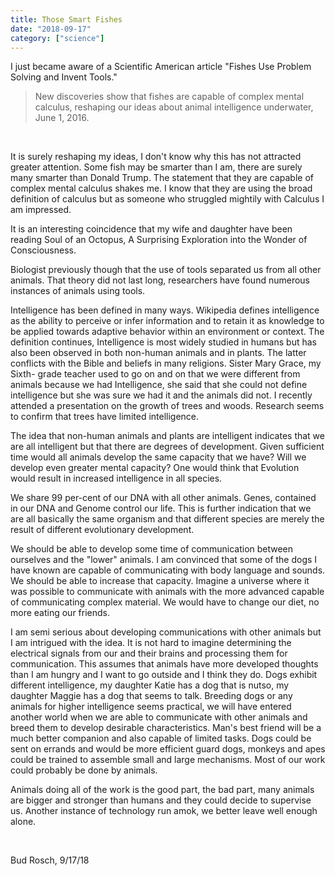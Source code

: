 ```yaml
---
title: Those Smart Fishes
date: "2018-09-17"
category: ["science"]
---
```


I just became aware of a Scientific American article "Fishes Use Problem Solving and Invent Tools."

>New discoveries show that fishes are capable of complex mental calculus, reshaping our ideas about animal
>intelligence underwater, June 1, 2016.

<br/>  

It is surely reshaping my ideas, I don't know why this has not
attracted greater attention.  Some fish may be smarter than I am, there are surely many smarter than
Donald Trump.  The statement that they are capable of complex mental calculus shakes me.  I know that they
are using the broad definition of calculus but as someone who struggled mightily with Calculus I am
impressed.

It is an interesting coincidence that my wife and daughter have been reading Soul of an Octopus, A Surprising Exploration into the Wonder of Consciousness.

Biologist previously though that the use of tools separated us from all other animals.  That theory did not last long, researchers have found numerous instances of animals using tools.

Intelligence has been defined in many ways.  Wikipedia defines intelligence as the ability to perceive or infer information and to retain it as knowledge to be applied towards adaptive behavior within an environment or context.  The definition continues, Intelligence is most widely studied in humans but has also been observed in both non-human animals and in plants.  The latter conflicts with the Bible and beliefs in many religions.  Sister Mary Grace, my Sixth- grade teacher used to go on and on that we were different from animals because we had Intelligence, she said that she could not define intelligence but she was sure we had it and the animals did not.  I recently attended a presentation on the growth of trees and woods.  Research seems to confirm that trees have limited intelligence.

The idea that non-human animals and plants are intelligent indicates that we are all intelligent but that there are degrees of development.  Given sufficient time would all animals develop the same capacity that we have?  Will we develop even greater mental capacity?  One would think that Evolution would result in increased intelligence in all species.

We share 99 per-cent of our DNA with all other animals.  Genes, contained in our DNA and Genome control our life.  This is further indication that we are all basically the same organism and that different species are merely the result of different evolutionary development.

We should be able to develop some time of communication between ourselves and the "lower" animals. I am convinced that some of the dogs I have known are capable of communicating with body language and sounds.  We should be able to increase that capacity.  Imagine a universe where it was possible to communicate with animals with the more advanced capable of communicating complex material. We would have to change our diet, no more eating our friends.

I am semi serious about developing communications with other animals but I am intrigued with the idea.  It is not hard to imagine determining the electrical signals from our and their brains and processing them for communication.  This assumes that animals have more developed thoughts than I am hungry and I want to go outside and I think they do.  Dogs exhibit different intelligence, my daughter Katie has a dog that is nutso, my daughter Maggie has a dog that seems to talk.  Breeding dogs or any animals for higher intelligence seems practical, we will have entered another world when we are able to communicate with other animals and breed them to develop desirable characteristics.  Man's best friend will be a much better companion and also capable of limited tasks.  Dogs could be sent on errands and would be more efficient guard dogs, monkeys and apes could be trained to assemble small and large mechanisms.  Most of our work could probably be done by animals.

Animals doing all of the work is the good part, the bad part, many animals are bigger and stronger than humans and they could decide to supervise us.  Another instance of technology run amok, we better leave well enough alone.

<br/>

Bud Rosch, 9/17/18
